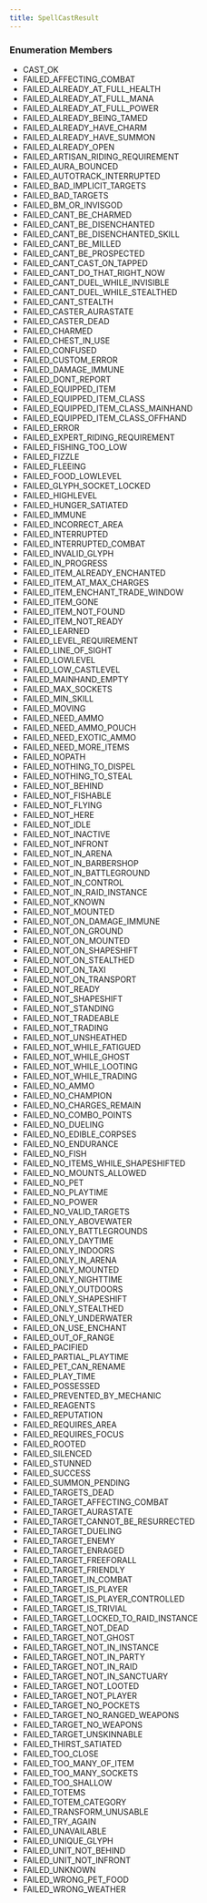 ```yaml
---
title: SpellCastResult
---
```






### Enumeration Members
- CAST\_OK
- FAILED\_AFFECTING\_COMBAT
- FAILED\_ALREADY\_AT\_FULL\_HEALTH
- FAILED\_ALREADY\_AT\_FULL\_MANA
- FAILED\_ALREADY\_AT\_FULL\_POWER
- FAILED\_ALREADY\_BEING\_TAMED
- FAILED\_ALREADY\_HAVE\_CHARM
- FAILED\_ALREADY\_HAVE\_SUMMON
- FAILED\_ALREADY\_OPEN
- FAILED\_ARTISAN\_RIDING\_REQUIREMENT
- FAILED\_AURA\_BOUNCED
- FAILED\_AUTOTRACK\_INTERRUPTED
- FAILED\_BAD\_IMPLICIT\_TARGETS
- FAILED\_BAD\_TARGETS
- FAILED\_BM\_OR\_INVISGOD
- FAILED\_CANT\_BE\_CHARMED
- FAILED\_CANT\_BE\_DISENCHANTED
- FAILED\_CANT\_BE\_DISENCHANTED\_SKILL
- FAILED\_CANT\_BE\_MILLED
- FAILED\_CANT\_BE\_PROSPECTED
- FAILED\_CANT\_CAST\_ON\_TAPPED
- FAILED\_CANT\_DO\_THAT\_RIGHT\_NOW
- FAILED\_CANT\_DUEL\_WHILE\_INVISIBLE
- FAILED\_CANT\_DUEL\_WHILE\_STEALTHED
- FAILED\_CANT\_STEALTH
- FAILED\_CASTER\_AURASTATE
- FAILED\_CASTER\_DEAD
- FAILED\_CHARMED
- FAILED\_CHEST\_IN\_USE
- FAILED\_CONFUSED
- FAILED\_CUSTOM\_ERROR
- FAILED\_DAMAGE\_IMMUNE
- FAILED\_DONT\_REPORT
- FAILED\_EQUIPPED\_ITEM
- FAILED\_EQUIPPED\_ITEM\_CLASS
- FAILED\_EQUIPPED\_ITEM\_CLASS\_MAINHAND
- FAILED\_EQUIPPED\_ITEM\_CLASS\_OFFHAND
- FAILED\_ERROR
- FAILED\_EXPERT\_RIDING\_REQUIREMENT
- FAILED\_FISHING\_TOO\_LOW
- FAILED\_FIZZLE
- FAILED\_FLEEING
- FAILED\_FOOD\_LOWLEVEL
- FAILED\_GLYPH\_SOCKET\_LOCKED
- FAILED\_HIGHLEVEL
- FAILED\_HUNGER\_SATIATED
- FAILED\_IMMUNE
- FAILED\_INCORRECT\_AREA
- FAILED\_INTERRUPTED
- FAILED\_INTERRUPTED\_COMBAT
- FAILED\_INVALID\_GLYPH
- FAILED\_IN\_PROGRESS
- FAILED\_ITEM\_ALREADY\_ENCHANTED
- FAILED\_ITEM\_AT\_MAX\_CHARGES
- FAILED\_ITEM\_ENCHANT\_TRADE\_WINDOW
- FAILED\_ITEM\_GONE
- FAILED\_ITEM\_NOT\_FOUND
- FAILED\_ITEM\_NOT\_READY
- FAILED\_LEARNED
- FAILED\_LEVEL\_REQUIREMENT
- FAILED\_LINE\_OF\_SIGHT
- FAILED\_LOWLEVEL
- FAILED\_LOW\_CASTLEVEL
- FAILED\_MAINHAND\_EMPTY
- FAILED\_MAX\_SOCKETS
- FAILED\_MIN\_SKILL
- FAILED\_MOVING
- FAILED\_NEED\_AMMO
- FAILED\_NEED\_AMMO\_POUCH
- FAILED\_NEED\_EXOTIC\_AMMO
- FAILED\_NEED\_MORE\_ITEMS
- FAILED\_NOPATH
- FAILED\_NOTHING\_TO\_DISPEL
- FAILED\_NOTHING\_TO\_STEAL
- FAILED\_NOT\_BEHIND
- FAILED\_NOT\_FISHABLE
- FAILED\_NOT\_FLYING
- FAILED\_NOT\_HERE
- FAILED\_NOT\_IDLE
- FAILED\_NOT\_INACTIVE
- FAILED\_NOT\_INFRONT
- FAILED\_NOT\_IN\_ARENA
- FAILED\_NOT\_IN\_BARBERSHOP
- FAILED\_NOT\_IN\_BATTLEGROUND
- FAILED\_NOT\_IN\_CONTROL
- FAILED\_NOT\_IN\_RAID\_INSTANCE
- FAILED\_NOT\_KNOWN
- FAILED\_NOT\_MOUNTED
- FAILED\_NOT\_ON\_DAMAGE\_IMMUNE
- FAILED\_NOT\_ON\_GROUND
- FAILED\_NOT\_ON\_MOUNTED
- FAILED\_NOT\_ON\_SHAPESHIFT
- FAILED\_NOT\_ON\_STEALTHED
- FAILED\_NOT\_ON\_TAXI
- FAILED\_NOT\_ON\_TRANSPORT
- FAILED\_NOT\_READY
- FAILED\_NOT\_SHAPESHIFT
- FAILED\_NOT\_STANDING
- FAILED\_NOT\_TRADEABLE
- FAILED\_NOT\_TRADING
- FAILED\_NOT\_UNSHEATHED
- FAILED\_NOT\_WHILE\_FATIGUED
- FAILED\_NOT\_WHILE\_GHOST
- FAILED\_NOT\_WHILE\_LOOTING
- FAILED\_NOT\_WHILE\_TRADING
- FAILED\_NO\_AMMO
- FAILED\_NO\_CHAMPION
- FAILED\_NO\_CHARGES\_REMAIN
- FAILED\_NO\_COMBO\_POINTS
- FAILED\_NO\_DUELING
- FAILED\_NO\_EDIBLE\_CORPSES
- FAILED\_NO\_ENDURANCE
- FAILED\_NO\_FISH
- FAILED\_NO\_ITEMS\_WHILE\_SHAPESHIFTED
- FAILED\_NO\_MOUNTS\_ALLOWED
- FAILED\_NO\_PET
- FAILED\_NO\_PLAYTIME
- FAILED\_NO\_POWER
- FAILED\_NO\_VALID\_TARGETS
- FAILED\_ONLY\_ABOVEWATER
- FAILED\_ONLY\_BATTLEGROUNDS
- FAILED\_ONLY\_DAYTIME
- FAILED\_ONLY\_INDOORS
- FAILED\_ONLY\_IN\_ARENA
- FAILED\_ONLY\_MOUNTED
- FAILED\_ONLY\_NIGHTTIME
- FAILED\_ONLY\_OUTDOORS
- FAILED\_ONLY\_SHAPESHIFT
- FAILED\_ONLY\_STEALTHED
- FAILED\_ONLY\_UNDERWATER
- FAILED\_ON\_USE\_ENCHANT
- FAILED\_OUT\_OF\_RANGE
- FAILED\_PACIFIED
- FAILED\_PARTIAL\_PLAYTIME
- FAILED\_PET\_CAN\_RENAME
- FAILED\_PLAY\_TIME
- FAILED\_POSSESSED
- FAILED\_PREVENTED\_BY\_MECHANIC
- FAILED\_REAGENTS
- FAILED\_REPUTATION
- FAILED\_REQUIRES\_AREA
- FAILED\_REQUIRES\_FOCUS
- FAILED\_ROOTED
- FAILED\_SILENCED
- FAILED\_STUNNED
- FAILED\_SUCCESS
- FAILED\_SUMMON\_PENDING
- FAILED\_TARGETS\_DEAD
- FAILED\_TARGET\_AFFECTING\_COMBAT
- FAILED\_TARGET\_AURASTATE
- FAILED\_TARGET\_CANNOT\_BE\_RESURRECTED
- FAILED\_TARGET\_DUELING
- FAILED\_TARGET\_ENEMY
- FAILED\_TARGET\_ENRAGED
- FAILED\_TARGET\_FREEFORALL
- FAILED\_TARGET\_FRIENDLY
- FAILED\_TARGET\_IN\_COMBAT
- FAILED\_TARGET\_IS\_PLAYER
- FAILED\_TARGET\_IS\_PLAYER\_CONTROLLED
- FAILED\_TARGET\_IS\_TRIVIAL
- FAILED\_TARGET\_LOCKED\_TO\_RAID\_INSTANCE
- FAILED\_TARGET\_NOT\_DEAD
- FAILED\_TARGET\_NOT\_GHOST
- FAILED\_TARGET\_NOT\_IN\_INSTANCE
- FAILED\_TARGET\_NOT\_IN\_PARTY
- FAILED\_TARGET\_NOT\_IN\_RAID
- FAILED\_TARGET\_NOT\_IN\_SANCTUARY
- FAILED\_TARGET\_NOT\_LOOTED
- FAILED\_TARGET\_NOT\_PLAYER
- FAILED\_TARGET\_NO\_POCKETS
- FAILED\_TARGET\_NO\_RANGED\_WEAPONS
- FAILED\_TARGET\_NO\_WEAPONS
- FAILED\_TARGET\_UNSKINNABLE
- FAILED\_THIRST\_SATIATED
- FAILED\_TOO\_CLOSE
- FAILED\_TOO\_MANY\_OF\_ITEM
- FAILED\_TOO\_MANY\_SOCKETS
- FAILED\_TOO\_SHALLOW
- FAILED\_TOTEMS
- FAILED\_TOTEM\_CATEGORY
- FAILED\_TRANSFORM\_UNUSABLE
- FAILED\_TRY\_AGAIN
- FAILED\_UNAVAILABLE
- FAILED\_UNIQUE\_GLYPH
- FAILED\_UNIT\_NOT\_BEHIND
- FAILED\_UNIT\_NOT\_INFRONT
- FAILED\_UNKNOWN
- FAILED\_WRONG\_PET\_FOOD
- FAILED\_WRONG\_WEATHER
